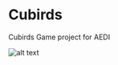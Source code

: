# Cubirds
Cubirds Game project for AEDI

![alt text](https://cdn.shopify.com/s/files/1/0461/3380/5212/products/cuBirds-caja_grande.png "Cubirds")

